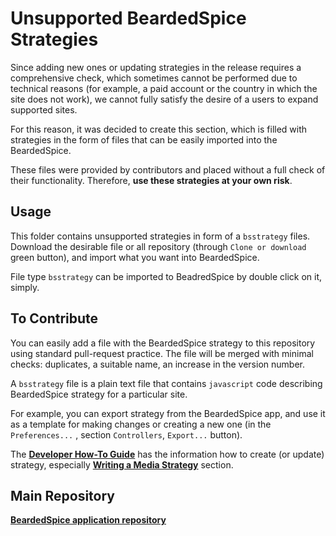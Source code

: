 # Unsupported BeardedSpice Strategies

Since adding new ones or updating strategies in the release requires a comprehensive check, which sometimes cannot be performed due to technical reasons (for example, a paid account or the country in which the site does not work), we cannot fully satisfy the desire of a users to expand supported sites. 

For this reason, it was decided to create this section, which is filled with strategies in the form of files that can be easily imported into the BeardedSpice. 

These files were provided by contributors and placed without a full check of their functionality. Therefore, **use these strategies at your own risk**.

## Usage

This folder contains unsupported strategies in form of a `bsstrategy` files. Download the desirable file or all repository (through `Clone or download` green button), and import what you want into BeardedSpice. 

File type `bsstrategy` can be imported to BeadredSpice by double click on it, simply.

## To Contribute

You can easily add a file with the BeardedSpice strategy to this repository using standard pull-request practice. The file will be merged with minimal checks: duplicates, a suitable name, an increase in the version number.

A `bsstrategy` file is a plain text file that contains `javascript` code describing BeardedSpice strategy for a particular site.

For example, you can export strategy from the BeardedSpice app, and use it as a template for making changes or creating a new one (in the `Preferences...` , section `Controllers`, `Export...` button).

The **[Developer How-To Guide](docs/developers-guide-web.md)** has the information how to create (or update) strategy, especially **[Writing a Media Strategy](https://github.com/beardedspice/beardedspice/blob/master/docs/developers-guide-web.md#writing-a-media-strategy)**  section.

## Main Repository

**[BeardedSpice application repository](https://github.com/beardedspice/beardedspice)**
